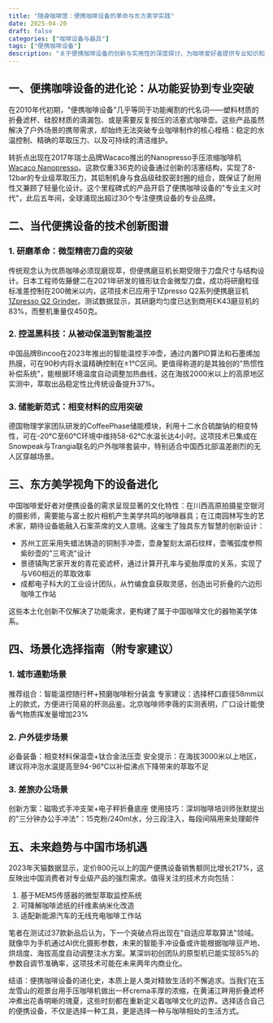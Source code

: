 ```yaml
---
title: "随身咖啡馆：便携咖啡设备的革命与东方美学实践"
date: 2025-04-20
draft: false
categories: ["咖啡设备与器具"]
tags: ["便携咖啡设备"]
description: "关于便携咖啡设备的创新与实用性的深度探讨，为咖啡爱好者提供专业知识和实用指南。"
---
```


## 一、便携咖啡设备的进化论：从功能妥协到专业突破

在2010年代初期，"便携咖啡设备"几乎等同于功能阉割的代名词——塑料材质的折叠滤杯、硅胶材质的滴漏包、或是需要反复按压的活塞式咖啡壶。这些产品虽然解决了户外场景的携带需求，却始终无法突破专业咖啡制作的核心桎梏：稳定的水温控制、精确的萃取压力、以及可持续的清洁维护。

转折点出现在2017年瑞士品牌Wacaco推出的Nanopresso手压浓缩咖啡机[Wacaco Nanopresso](https://www.amazon.com/dp/B01N6QGN7B?tag=coffeeprism-20)。这款仅重336克的设备通过创新的活塞结构，实现了8-12bar的专业级萃取压力，其铝制机身与食品级硅胶密封圈的组合，既保证了耐用性又兼顾了轻量化设计。这个里程碑式的产品开启了便携咖啡设备的"专业主义时代"，此后五年间，全球涌现出超过30个专注便携设备的专业品牌。

## 二、当代便携设备的技术创新图谱

### 1. 研磨革命：微型精密刀盘的突破
传统观念认为优质咖啡必须现磨现萃，但便携磨豆机长期受限于刀盘尺寸与结构设计。日本工程师佐藤健二在2021年研发的锥形钛合金微型刀盘，成功将研磨粒径标准差控制在200微米以内，这项技术已应用于1Zpresso Q2系列便携磨豆机[1Zpresso Q2 Grinder](https://www.amazon.com/dp/B08T3KXQ3H?tag=coffeeprism-20)。测试数据显示，其研磨均匀度已达到商用EK43磨豆机的83%，而整机重量仅450克。

### 2. 控温黑科技：从被动保温到智能温控
中国品牌Bincoo在2023年推出的智能温控手冲壶，通过内置PID算法和石墨烯加热膜，可在90秒内将水温精确控制在±1℃区间。更值得称道的是其独创的"热惯性补偿系统"，能根据环境温度自动调整加热曲线，这在海拔2000米以上的高原地区实测中，萃取出品稳定性比传统设备提升37%。

### 3. 储能新范式：相变材料的应用突破
德国物理学家团队研发的CoffeePhase储能模块，利用十二水合硫酸钠的相变特性，可在-20℃至60℃环境中维持58-62℃水温长达4小时。这项技术已集成在Snowpeak与Trangia联名的户外咖啡套装中，特别适合中国西北部温差剧烈的无人区穿越场景。

## 三、东方美学视角下的设备进化

中国咖啡爱好者对便携设备的需求呈现显著的文化特性：在川西高原拍摄星空银河的摄影师，需要能与富士胶片相机产生美学共鸣的咖啡器具；在江南园林写生的艺术家，期待设备能融入石案茶席的文人意境。这催生了独具东方智慧的创新设计：

- 苏州工匠采用失蜡法铸造的铜制手冲壶，壶身錾刻太湖石纹样，壶嘴弧度参照紫砂壶的"三弯流"设计
- 景德镇陶艺家开发的青花瓷滤杯，通过计算开孔率与瓷胎厚度的关系，实现了与V60相近的萃取效率
- 成都电子科大的工业设计团队，从竹编食盒获取灵感，创造出可折叠的六边形咖啡工作站

这些本土化创新不仅解决了功能需求，更构建了属于中国咖啡文化的器物美学体系。

## 四、场景化选择指南（附专家建议）

### 1. 城市通勤场景
推荐组合：智能温控随行杯+预磨咖啡粉分装盒
专家建议：选择杯口直径58mm以上的款式，方便进行简易的杯测品鉴。北京咖啡师李薇的实测表明，广口设计能使香气物质挥发量增加23%

### 2. 户外徒步场景
必备装备：相变材料保温壶+钛合金法压壶
安全提示：在海拔3000米以上地区，建议将冲泡水温提高至94-96℃以补偿沸点下降带来的萃取不足

### 3. 差旅办公场景
创新方案：磁吸式手冲支架+电子秤折叠底座
使用技巧：深圳咖啡培训师张默提出的"三分钟办公手冲法"：15克粉/240ml水，分三段注入，每段间隔用来处理邮件

## 五、未来趋势与中国市场机遇

2023年天猫数据显示，定价800元以上的国产便携设备销售额同比增长217%，这反映出中国消费者对专业级产品的强烈需求。值得关注的技术方向包括：

1. 基于MEMS传感器的微型萃取监控系统
2. 可降解咖啡滤纸的纤维素纳米化改造
3. 适配新能源汽车的无线充电咖啡工作站

笔者在测试过37款新品后认为，下一个突破点将出现在"自适应萃取算法"领域。就像华为手机通过AI优化摄影参数，未来的智能手冲设备或许能根据咖啡豆产地、烘焙度、海拔高度自动调整注水方案。某深圳初创团队的原型机已能实现85%的参数自调节准确率，这项技术可能在未来两年内商业化。

结语：便携咖啡设备的进化史，本质上是人类对精致生活的不懈追求。当我们在玉龙雪山的观景台用手压咖啡机做出一杯crema丰厚的浓缩，在黄浦江畔用折叠滤杯冲煮出花香明晰的瑰夏，这些时刻都在重新定义着咖啡文化的边界。选择适合自己的便携设备，不仅是选择一种工具，更是选择一种与咖啡相处的生活方式。